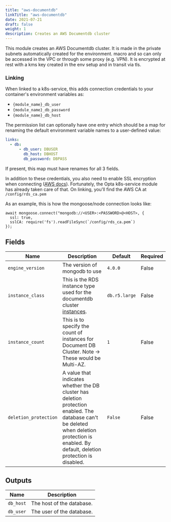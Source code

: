 ```yaml
---
title: "aws-documentdb"
linkTitle: "aws-documentdb"
date: 2021-07-21
draft: false
weight: 1
description: Creates an AWS Documentdb cluster
---
```


This module creates an AWS Documentdb cluster. It is made in the private subnets automatically created for the environment.
macro and so can only be accessed in the VPC or through some proxy (e.g. VPN). It is encrypted
at rest with a kms key created in the env setup and in transit via tls.

### Linking

When linked to a k8s-service, this adds connection credentials to your container's environment variables as:

- `{module_name}_db_user`
- `{module_name}_db_password`
- `{module_name}_db_host`

The permission list can optionally have one entry which should be a map for renaming the default environment variable
names to a user-defined value:

```yaml
links:
  - db:
      - db_user: DBUSER
        db_host: DBHOST
        db_password: DBPASS
```

If present, this map must have renames for all 3 fields.

In addition to these credentials, you also need to enable SSL encryption when
connecting ([AWS docs](https://docs.aws.amazon.com/documentdb/latest/developerguide/connect_programmatically.html)).
Fortunately, the Opta k8s-service module has already taken care of that. On linking, you'll
find the AWS CA at `/config/rds_ca.pem`

As an example, this is how the mongoose/node connection looks like:

```
await mongoose.connect("mongodb://<USER>:<PASSWORD>@<HOST>, {
  ssl: true,
  sslCA: require('fs').readFileSync(`/config/rds_ca.pem`)
});
```

## Fields


| Name      | Description | Default | Required |
| ----------- | ----------- | ------- | -------- |
| `engine_version` | The version of mongodb to use | `4.0.0` | False |
| `instance_class` | This is the RDS instance type used for the documentdb cluster [instances](https://aws.amazon.com/documentdb/pricing/). | `db.r5.large` | False |
| `instance_count` | This is to specify the count of instances for Document DB Cluster. Note -> These would be Multi-AZ. | `1` | False |
| `deletion_protection` | A value that indicates whether the DB cluster has deletion protection enabled. The database can't be deleted when deletion protection is enabled. By default, deletion protection is disabled. | `False` | False |

## Outputs


| Name      | Description |
| ----------- | ----------- |
| `db_host` | The host of the database. |
| `db_user` | The user of the database. |